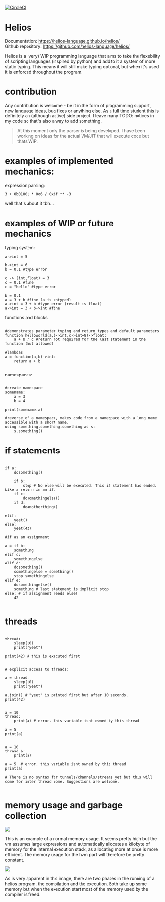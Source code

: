 
[![CircleCI](https://circleci.com/gh/helios-language/helios.svg?style=svg)](https://circleci.com/gh/helios-language/helios)

# Helios

Documentation: https://helios-language.github.io/helios/ <br>
Github repository: https://github.com/helios-language/helios/

Helios is a (very) WIP programming language that aims to take the flexebility of scripting languages (inspired by python) and add to it a system of more static typing. This means it will still make typing optional, but when it's used it is enforced throughout the program.

# contribution

Any contribution is welcome - be it in the form of programming support, new language ideas, bug fixes or anything else. As a full time student this is definitely an (although active) side project. I leave many TODO: notices in my code so that's also a way to add something.

> At this moment only the parser is being developed. I have been working on ideas for the actual VM/JIT that will execute code but thats WIP.

# examples of implemented mechanics:

expression parsing:

```
3 + 0b01001 * 0o6 / 0x6f ** -3
```

well that's about it tbh...

# examples of WIP or future mechanics

typing system:
```
a->int = 5

b->int = 6
b = 0.1 #type error

c -> (int,float) = 3
c = 0.1 #fine
c = "hello" #type error

b = 0.1
a = 3 + b #fine (a is untyped)
a->int = 3 + b #type error (result is float)
a->int = 3 + b->int #fine

```

functions and blocks
```

#demonstrates parameter typing and return types and default parameters
function helloworld(a,b->int,c->int=8)->float:
    a + b / c #return not required for the last statement in the function (but allowed)

#lambdas
a = function(a,b)->int: 
    return a + b


```

namespaces:

```

#create namespace
somename:
    a = 3
    b = 4

print(somename.a)

#reverse of a namespace, makes code from a namespace with a long name accessible with a short name. 
using something.something.something as s:
    s.something()

```

# if statements

```

if a:
    dosomething()

    if b:
        stop # No else will be executed. This if statement has ended. Like a return in an if.
    if c:
        dosomethingelse()
    if d:
        doanotherthing()
    
elif:
    yeet()
else:
    yeet(42)

#if as an assignment

a = if b:
    something
elif c:
    somethingelse
elif d:
    dosomething()
    somethingelse = something()
    stop somethingelse
elif e:
    dosomethingelse()
    something # last statement is implicit stop
else: # if assignment needs else!
    42
    
```

# threads

```

thread:
    sleep(10)
    print("yeet")

print(42) # this is executed first


# explicit access to threads:

a = thread:
    sleep(10)
    print("yeet")

a.join() # "yeet" is printed first but after 10 seconds.
print(42)


a = 10
thread:
    print(a) # error. this variable isnt owned by this thread
    
a = 5
print(a)


a = 10
thread a:
    print(a)
    
a = 5  # error. this variable isnt owned by this thread
print(a)

# There is no syntax for tunnels/channels/streams yet but this will come for inter thread come. Suggestions are welcome.


```


# memory usage and garbage collection

![](resources/memory%20useage%20of%20a%20simple%20expression.png)

This is an example of a normal memory usage. It seems pretty high but the vm assumes large expressions and automatically allocates a kilobyte of memory for the internal execution stack, as allocating more at once is more efficient. The memory usage for the hvm part will therefore be pretty constant. 

![](resources/memory%20usage%20two%20phases.png)

As is very apparent in this image, there are two phases in the running of a helios program. the compilation and the execution. Both take up some memory but when the execution start most of the memory used by the compiler is freed.
